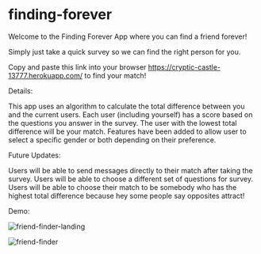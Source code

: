 # finding-forever

Welcome to the Finding Forever App where you can find a friend forever!

Simply just take a quick survey so we can find the right person for you.

Copy and paste this link into your browser https://cryptic-castle-13777.herokuapp.com/ to find your match!

Details:

This app uses an algorithm to calculate the total difference between you and the current users.
Each user (including yourself) has a score based on the questions you answer in the survey.
The user with the lowest total difference will be your match.
Features have been added to allow user to select a specific gender or both depending on their preference.

Future Updates:

Users will be able to send messages directly to their match after taking the survey.
Users will be able to choose a different set of questions for survey.
Users will be able to choose their match to be somebody who has the highest total difference because hey some people say opposites attract!

Demo:

![friend-finder-landing](https://user-images.githubusercontent.com/33161495/34592894-55cd5d28-f195-11e7-83b2-277c924d771a.gif)

![friend-finder](https://user-images.githubusercontent.com/33161495/34592898-5e058394-f195-11e7-9686-fab01826bb7d.gif)
